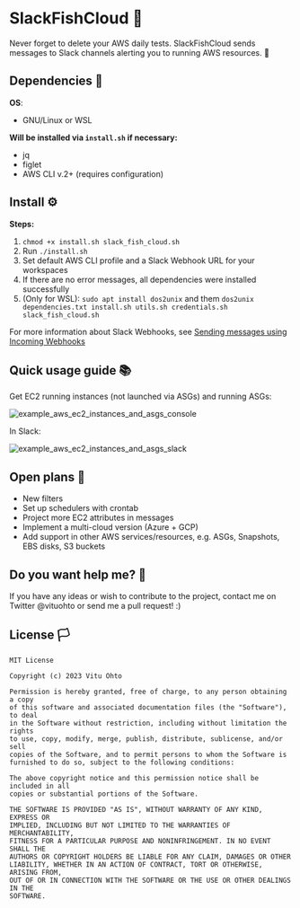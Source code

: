 # SlackFishCloud 🐠

Never forget to delete your AWS daily tests. SlackFishCloud sends messages to Slack channels alerting you to running AWS resources. 💬

## Dependencies 🔗
<b>OS</b>:
- GNU/Linux or WSL

<b>Will be installed via `install.sh` if necessary:</b>
- jq
- figlet
- AWS CLI v.2+ (requires configuration)

## Install ⚙️
<b>Steps:</b>
1. `chmod +x install.sh slack_fish_cloud.sh`
2. Run `./install.sh`
3. Set default AWS CLI profile and a Slack Webhook URL for your workspaces
4. If there are no error messages, all dependencies were installed successfully
5. (Only for WSL): ```sudo apt install dos2unix``` and them ```dos2unix dependencies.txt install.sh utils.sh credentials.sh slack_fish_cloud.sh```
  
For more information about Slack Webhooks, see <a href="https://api.slack.com/messaging/webhooks" target="_blank">Sending messages using Incoming Webhooks</a>

## Quick usage guide 📚
Get EC2 running instances (not launched via ASGs) and running ASGs:

![example_aws_ec2_instances_and_asgs_console](https://user-images.githubusercontent.com/68431603/217516534-ec076fb0-ccaa-4996-93b6-359757281d54.png)

In Slack:

![example_aws_ec2_instances_and_asgs_slack](https://user-images.githubusercontent.com/68431603/217516776-37da8d49-14c7-4398-aa41-d7c665d8f685.png)

## Open plans 📌
- New filters
- Set up schedulers with crontab
- Project more EC2 attributes in messages
- Implement a multi-cloud version (Azure + GCP)
- Add support in other AWS services/resources, e.g. ASGs, Snapshots, EBS disks, S3 buckets

## Do you want help me? 👥
If you have any ideas or wish to contribute to the project, contact me on Twitter @vituohto or send me a pull request! :)

## License 🏳️
```
MIT License

Copyright (c) 2023 Vitu Ohto

Permission is hereby granted, free of charge, to any person obtaining a copy
of this software and associated documentation files (the "Software"), to deal
in the Software without restriction, including without limitation the rights
to use, copy, modify, merge, publish, distribute, sublicense, and/or sell
copies of the Software, and to permit persons to whom the Software is
furnished to do so, subject to the following conditions:

The above copyright notice and this permission notice shall be included in all
copies or substantial portions of the Software.

THE SOFTWARE IS PROVIDED "AS IS", WITHOUT WARRANTY OF ANY KIND, EXPRESS OR
IMPLIED, INCLUDING BUT NOT LIMITED TO THE WARRANTIES OF MERCHANTABILITY,
FITNESS FOR A PARTICULAR PURPOSE AND NONINFRINGEMENT. IN NO EVENT SHALL THE
AUTHORS OR COPYRIGHT HOLDERS BE LIABLE FOR ANY CLAIM, DAMAGES OR OTHER
LIABILITY, WHETHER IN AN ACTION OF CONTRACT, TORT OR OTHERWISE, ARISING FROM,
OUT OF OR IN CONNECTION WITH THE SOFTWARE OR THE USE OR OTHER DEALINGS IN THE
SOFTWARE.
```
